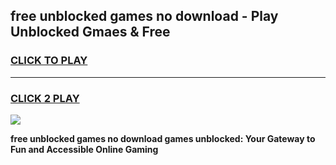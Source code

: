 
## free unblocked games no download - Play Unblocked Gmaes & Free
<h3>
<a href="https://premium.freeplayer.one?title=free_unblocked_games_no_download&ref=20F">CLICK TO PLAY</a></h3>
<hr>

<h3>
<a href="https://premium.freeplayer.one?title=free_unblocked_games_no_download&ref=20F">CLICK 2 PLAY</a>
  
</h3>

<a href="https://premium.freeplayer.one?title=free_unblocked_games_no_download&ref=20F/"><img src="https://clearcache.store/games.png"></a>


**free unblocked games no download games unblocked: Your Gateway to Fun and Accessible Online Gaming**
